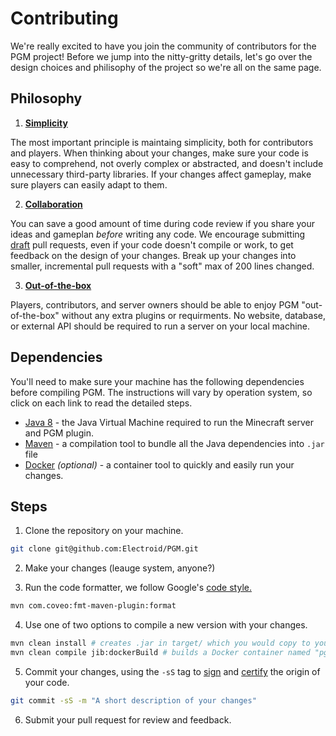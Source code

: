 Contributing
===========

We're really excited to have you join the community of contributors for the PGM project! Before we jump into the nitty-gritty details, let's go over the design choices and philisophy of the project so we're all on the same page.

Philosophy
----------

1. [**Simplicity**](https://thevaluable.dev/kiss-principle-explained/)

The most important principle is maintaing simplicity, both for contributors and players. When thinking about your changes, make sure your code is easy to comprehend, not overly complex or abstracted, and doesn't include unnecessary third-party libraries. If your changes affect gameplay, make sure players can easily adapt to them.

2. [**Collaboration**](https://deepsource.io/blog/code-review-best-practices/)

You can save a good amount of time during code review if you share your ideas and gameplan *before* writing any code. We encourage submitting [draft](https://github.blog/2019-02-14-introducing-draft-pull-requests/) pull requests, even if your code doesn't compile or work, to get feedback on the design of your changes. Break up your changes into smaller, incremental pull requests with a "soft" max of 200 lines changed.

3. [**Out-of-the-box**](https://www.smithsonianmag.com/arts-culture/how-steve-jobs-love-of-simplicity-fueled-a-design-revolution-23868877/)

Players, contributors, and server owners should be able to enjoy PGM "out-of-the-box" without any extra plugins or requirments. No website, database, or external API should be required to run a server on your local machine.

Dependencies
------------
You'll need to make sure your machine has the following dependencies before compiling PGM. The instructions will vary by operation system, so click on each link to read the detailed steps.

 * [Java 8](https://docs.oracle.com/javase/8/docs/technotes/guides/install/install_overview.html) - the Java Virtual Machine required to run the Minecraft server and PGM plugin.
 * [Maven](https://maven.apache.org/install.html) - a compilation tool to bundle all the Java dependencies into `.jar` file
 * [Docker](https://docs.docker.com/v17.09/engine/installation/) *(optional)* - a container tool to quickly and easily run your changes.

Steps
---------

1. Clone the repository on your machine.

```bash
git clone git@github.com:Electroid/PGM.git
```

2. Make your changes (leauge system, anyone?)

3. Run the code formatter, we follow Google's [code style.](https://google.github.io/styleguide/javaguide.html)

```bash
mvn com.coveo:fmt-maven-plugin:format
```

4. Use one of two options to compile a new version with your changes.
```bash
mvn clean install # creates .jar in target/ which you would copy to your plugins folder
mvn clean compile jib:dockerBuild # builds a Docker container named "pgm" which is a full server
```

5. Commit your changes, using the `-sS` tag to [sign](https://help.github.com/en/github/authenticating-to-github/signing-commits) and [certify](https://developercertificate.org) the origin of your code.
```bash
git commit -sS -m "A short description of your changes"
```

6. Submit your pull request for review and feedback.
